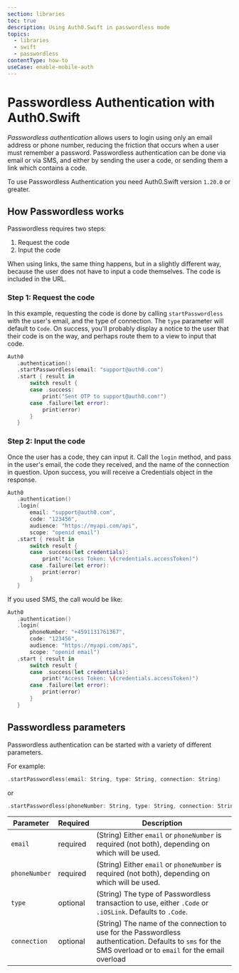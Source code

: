 ```yaml
---
section: libraries
toc: true
description: Using Auth0.Swift in passwordless mode
topics:
  - libraries
  - swift
  - passwordless
contentType: how-to
useCase: enable-mobile-auth
---
```

# Passwordless Authentication with Auth0.Swift

<dfn data-key="passwordless">Passwordless authentication</dfn> allows users to login using only an email address or phone number, reducing the friction that occurs when a user must remember a password. Passwordless authentication can be done via email or via SMS, and either by sending the user a code, or sending them a link which contains a code.

To use Passwordless Authentication you need Auth0.Swift version `1.20.0` or greater.

## How Passwordless works

Passwordless requires two steps:

1. Request the code
2. Input the code

When using links, the same thing happens, but in a slightly different way, because the user does not have to input a code themselves. The code is included in the URL.

### Step 1: Request the code

In this example, requesting the code is done by calling `startPasswordless` with the user's email, and the type of connection. The `type` parameter will default to `Code`. On success, you'll probably display a notice to the user that their code is on the way, and perhaps route them to a view to input that code.

```swift
Auth0
   .authentication()
   .startPasswordless(email: "support@auth0.com")
   .start { result in
       switch result {
       case .success:
           print("Sent OTP to support@auth0.com!")
       case .failure(let error):
           print(error)
       }
   }
```

### Step 2: Input the code

Once the user has a code, they can input it. Call the `login` method, and pass in the user's email, the code they received, and the name of the connection in question. Upon success, you will receive a Credentials object in the response.

```swift
Auth0
   .authentication()
   .login(
       email: "support@auth0.com", 
       code: "123456", 
       audience: "https://myapi.com/api",
       scope: "openid email")
   .start { result in
       switch result {
       case .success(let credentials):
           print("Access Token: \(credentials.accessToken)")
       case .failure(let error):
           print(error)
       }
   }
```

If you used SMS, the call would be like:


```swift
Auth0
   .authentication()
   .login(
       phoneNumber: "+4591131761367", 
       code: "123456", 
       audience: "https://myapi.com/api",
       scope: "openid email")
   .start { result in
       switch result {
       case .success(let credentials):
           print("Access Token: \(credentials.accessToken)")
       case .failure(let error):
           print(error)
       }
   }
```

## Passwordless parameters

Passwordless authentication can be started with a variety of different parameters.

For example:

```swift
.startPasswordless(email: String, type: String, connection: String)
```

or

```swift
.startPasswordless(phoneNumber: String, type: String, connection: String)
```

| **Parameter** | **Required** | **Description** |
| --- | --- | --- |
| `email` | required | (String) Either `email` or `phoneNumber` is required (not both), depending on which will be used. |
| `phoneNumber` | required | (String) Either `email` or `phoneNumber` is required (not both), depending on which will be used. |
| `type` | optional | (String)  The type of Passwordless transaction to use, either `.Code` or `.iOSLink`. Defaults to `.Code`. |
| `connection` | optional | (String)  The name of the connection to use for the Passwordless authentication. Defaults to `sms` for the SMS overload or to `email` for the email overload |
